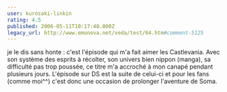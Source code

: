 ```yaml
---
user: kurosaki-linkin
rating: 4.5
published: 2006-05-11T10:17:48.000Z
legacy_url: http://www.emunova.net/veda/test/64.htm#comment-5125
---
```

je le dis sans honte : c'est l'épisode qui m'a fait aimer les Castlevania. Avec son système des esprits à récolter, son univers bien nippon (manga), sa difficulté pas trop poussée, ce titre m'a accroché à mon canapé pendant plusieurs jours.
L'épisode sur DS est la suite de celui-ci et pour les fans (comme moi^^) c'est donc une occasion de prolonger l'aventure de Soma.